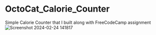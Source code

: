 # OctoCat_Calorie_Counter
Simple Calorie Counter that I built along with FreeCodeCamp assignment
![Screenshot 2024-02-24 141817](https://github.com/matwal42083/OctoCat_Calorie_Counter/assets/115494989/21fc691b-0306-4430-baf2-f895a35a4230)
